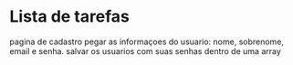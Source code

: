 # Lista de tarefas
pagina de cadastro 
pegar as informaçoes do usuario: nome, sobrenome, email e senha.
salvar os usuarios com suas senhas dentro de uma array

